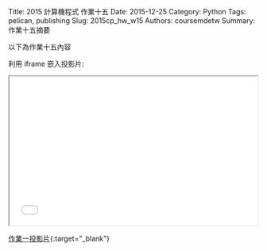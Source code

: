 Title: 2015 計算機程式 作業十五
Date: 2015-12-25
Category: Python
Tags: pelican, publishing
Slug: 2015cp_hw_w15
Authors: coursemdetw
Summary: 作業十五摘要

以下為作業十五內容

利用 iframe 嵌入投影片:

<iframe src="40423229_cp_w15_p.html" width="500" height="300"></iframe>

[作業一投影片](40423229_cp_w15_p.html){:target="_blank"}

